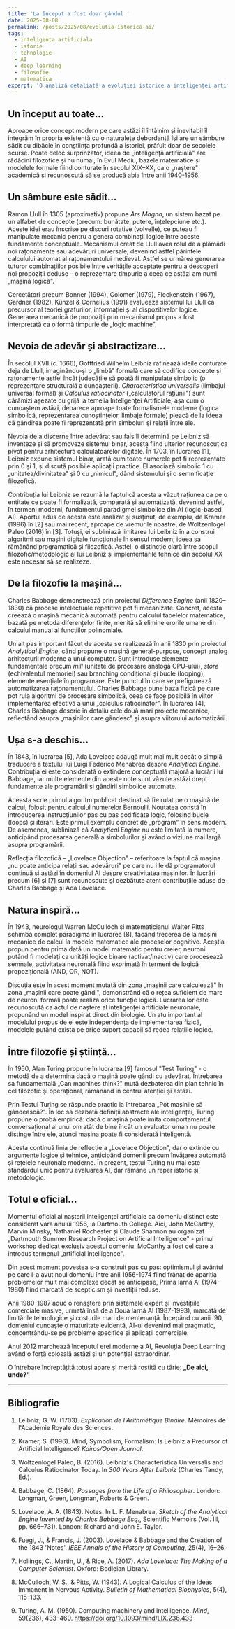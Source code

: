 ```yaml
---
title: 'La început a fost doar gândul '
date: 2025-08-08
permalink: /posts/2025/08/evolutia-istorica-ai/
tags:
  - inteligenta artificiala
  - istorie
  - tehnologie
  - AI
  - deep learning
  - filosofie
  - matematica
excerpt: 'O analiză detaliată a evoluției istorice a inteligenței artificiale, de la primele concepte filozofice din Evul Mediu până la revoluția Deep Learning din 2012. Explorăm contribuțiile lui Ramon Llull, Leibniz, Babbage, Ada Lovelace, Turing și momentele cheie care au definit acest domeniu.'
---
```



## Un început au toate...

Aproape orice concept modern pe care astăzi îl întâlnim și inevitabil îl integrăm în propria existență cu o naturalețe debordantă își are un sâmbure sădit cu dibăcie în conștiința profundă a istoriei, prăfuit doar de secolele scurse. Poate deloc surprinzător, ideea de „inteligență artificială" are rădăcini filozofice și nu numai, în Evul Mediu, bazele matematice și modelele formale fiind conturate în secolul XIX–XX, ca o „naștere" academică și recunoscută să se producă abia între anii 1940-1956.

## Un sâmbure este sădit...

Ramon Llull în 1305 (aproximativ) propune *Ars Magna*, un sistem bazat pe un alfabet de concepte (precum: bunătate, putere, înțelepciune etc.). Aceste idei erau înscrise pe discuri rotative (volvelle), ce puteau fi manipulate mecanic pentru a genera combinații logice între aceste fundamente conceptuale. Mecanismul creat de Llull avea rolul de a plămădi noi rațonamente sau adevăruri universale, devenind astfel părintele calculului automat al rațonamentului medieval. Astfel se urmărea generarea tuturor combinațiilor posibile între veritățile acceptate pentru a descoperi noi propoziții deduse – o reprezentare timpurie a ceea ce astăzi am numi „mașină logică". 

Cercetători precum Bonner (1994), Colomer (1979), Fleckenstein (1967), Gardner (1982), Künzel & Cornelius (1991) evaluează sistemul lui Llull ca precursor al teoriei grafurilor, informației și al dispozitivelor logice. Generarea mecanică de propoziții prin mecanismul propus a fost interpretată ca o formă timpurie de „logic machine".

## Nevoia de adevăr și abstractizare...

În secolul XVII (c. 1666), Gottfried Wilhelm Leibniz rafinează ideile conturate deja de Llull, imaginându-și o „limbă" formală care să codifice concepte și rațonamente astfel încât judecățile să poată fi manipulate simbolic (o reprezentare structurală a cunoașterii). *Characteristica universalis* (limbajul universal formal) și *Calculus ratiocinator* („calculatorul rațiunii") sunt cărămizi așezate cu grijă la temelia Inteligenței Artificiale, așa cum o cunoaștem astăzi, deoarece aproape toate formalismele moderne (logica simbolică, reprezentarea cunoștințelor, limbaje formale) pleacă de la ideea că gândirea poate fi reprezentată prin simboluri și relații între ele. 

Nevoia de a discerne între adevărat sau fals îl determină pe Leibniz să inventeze și să promoveze sistemul binar, acesta fiind ulterior recunoscut ca pivot pentru arhitectura calculatoarelor digitale. În 1703, în lucrarea [1], Leibniz expune sistemul binar, arată cum toate numerele pot fi reprezentate prin 0 și 1, și discută posibile aplicații practice. El asociază simbolic 1 cu „unitatea/divinitatea" și 0 cu „nimicul", dând sistemului și o semnificație filozofică. 

Contribuția lui Leibniz se rezumă la faptul că acesta a văzut rațiunea ca pe o entitate ce poate fi formalizată, comparată și automatizată, devenind astfel, în termeni moderni, fundamentul paradigmei simbolice din AI (logic-based AI). Aportul adus de acesta este analizat și susținut, de exemplu, de Kramer (1996) în [2] sau mai recent, aproape de vremurile noastre, de Woltzenlogel Paleo (2016) în [3]. Totuși, ei subliniază limitarea lui Leibniz în a construi algoritmi sau mașini digitale funcționale în sensul modern; ideea sa rămânând programatică și filozofică. Astfel, o distincție clară între scopul filozofic/metodologic al lui Leibniz și implementările tehnice din secolul XX este necesar să se realizeze.

## De la filozofie la mașină...

Charles Babbage demonstrează prin proiectul *Difference Engine* (anii 1820–1830) că procese intelectuale repetitive pot fi mecanizate. Concret, acesta creează o mașină mecanică automată pentru calculul tabelelor matematice, bazată pe metoda diferențelor finite, menită să elimine erorile umane din calculul manual al funcțiilor polinomiale. 

Un alt pas important făcut de acesta se realizează în anii 1830 prin proiectul *Analytical Engine*, când propune o mașină general-purpose, concept analog arhitecturii moderne a unui computer. Sunt introduse elemente fundamentale precum *mill* (unitate de procesare analogă CPU-ului), *store* (echivalentul memoriei) sau branching condițional și bucle (looping), elemente esențiale în programare. Este punctul în care se prefigurează automatizarea rațonamentului. Charles Babbage pune baza fizică pe care pot rula algoritmi de procesare simbolică, ceea ce face posibilă în viitor implementarea efectivă a unui „calculus ratiocinator". În lucrarea [4], Charles Babbage descrie în detaliu cele două mari proiecte mecanice, reflectând asupra „mașinilor care gândesc" și asupra viitorului automatizării.

## Ușa s-a deschis...

În 1843, în lucrarea [5], Ada Lovelace adaugă mult mai mult decât o simplă traducere a textului lui Luigi Federico Menabrea despre *Analytical Engine*. Contribuția ei este considerată o extindere conceptuală majoră a lucrării lui Babbage, iar multe elemente din aceste note sunt văzute astăzi drept fundamente ale programării și gândirii simbolice automate. 

Aceasta scrie primul algoritm publicat destinat să fie rulat pe o mașină de calcul, folosit pentru calculul numerelor Bernoulli. Noutatea constă în introducerea instrucțiunilor pas cu pas codificate logic, folosind bucle (loops) și iterări. Este primul exemplu concret de „program" în sens modern. De asemenea, subliniază că *Analytical Engine* nu este limitată la numere, anticipând procesarea generală a simbolurilor și având o viziune mai largă asupra programării. 

Reflecția filozofică – „Lovelace Objection" – referitoare la faptul că mașina „nu poate anticipa relații sau adevăruri" pe care nu i le dă programatorul continuă și astăzi în domeniul AI despre creativitatea mașinilor. În lucrări precum [6] și [7] sunt recunoscute și dezbătute atent contribuțiile aduse de Charles Babbage și Ada Lovelace.

## Natura inspiră...

În 1943, neurologul Warren McCulloch și matematicianul Walter Pitts schimbă complet paradigma în lucrarea [8], făcând trecerea de la mașini mecanice de calcul la modele matematice ale proceselor cognitive. Aceștia propun pentru prima dată un model matematic pentru creier, neuronii putând fi modelați ca unități logice binare (activat/inactiv) care procesează semnale, activitatea neuronală fiind exprimată în termeni de logică propozițională (AND, OR, NOT). 

Discuția este în acest moment mutată din zona „mașinii care calculează" în zona „mașinii care poate gândi", demonstrând că o rețea suficient de mare de neuroni formali poate realiza orice funcție logică. Lucrarea lor este recunoscută ca actul de naștere al inteligenței artificiale neuronale, propunând un model inspirat direct din biologie. Un atu important al modelului propus de ei este independența de implementarea fizică, modelele putând exista pe orice suport capabil să redea relațiile logice.

## Între filozofie și știință...

În 1950, Alan Turing propune în lucrarea [9] famosul "Test Turing" - o metodă de a determina dacă o mașină poate gândi cu adevărat. Întrebarea sa fundamentală „Can machines think?" mută dezbaterea din plan tehnic în cel filozofic și operațional, rămânând în centrul atenției și astăzi. 

Prin Testul Turing se răspunde practic la întrebarea „Pot mașinile să gândească?". În loc să dezbată definiții abstracte ale inteligenței, Turing propune o probă empirică: dacă o mașină poate imita comportamentul conversațional al unui om atât de bine încât un evaluator uman nu poate distinge între ele, atunci mașina poate fi considerată inteligentă. 

Acesta continuă linia de reflecție a „Lovelace Objection", dar o extinde cu argumente logice și tehnice, anticipând domenii precum învățarea automată și rețelele neuronale moderne. În prezent, testul Turing nu mai este standardul unic pentru evaluarea AI, dar rămâne un reper istoric și metodologic.

## Totul e oficial...

Momentul oficial al nașterii inteligenței artificiale ca domeniu distinct este considerat vara anului 1956, la Dartmouth College. Aici, John McCarthy, Marvin Minsky, Nathaniel Rochester și Claude Shannon au organizat „Dartmouth Summer Research Project on Artificial Intelligence" - primul workshop dedicat exclusiv acestui domeniu. McCarthy a fost cel care a introdus termenul „artificial intelligence".

Din acest moment povestea s-a construit pas cu pas: optimismul și avântul pe care l-a avut noul domeniu între anii 1956-1974 fiind frânat de apariția problemelor mult mai complexe decât se anticipase, Prima Iarnă AI (1974-1980) fiind marcată de scepticism și investiții reduse.

Anii 1980-1987 aduc o renaștere prin sistemele expert și investițiile comerciale masive, urmată însă de a Doua Iarnă AI (1987-1993), marcată de limitările tehnologice și costurile mari de mentenanță. Începând cu anii '90, domeniul cunoaște o maturitate evidentă, AI-ul devenind mai pragmatic, concentrându-se pe probleme specifice și aplicații comerciale.

Anul 2012 marchează începutul erei moderne a AI, Revoluția Deep Learning având o forță colosală astăzi și un potențial extraordinar.

O întrebare îndreptățită totuși apare și merită rostită cu tărie: **„De aici, unde?"**

---

## Bibliografie

1. Leibniz, G. W. (1703). *Explication de l'Arithmétique Binaire*. Mémoires de l'Académie Royale des Sciences.

2. Kramer, S. (1996). Mind, Symbolism, Formalism: Is Leibniz a Precursor of Artificial Intelligence? *Kairos/Open Journal*.

3. Woltzenlogel Paleo, B. (2016). Leibniz's Characteristica Universalis and Calculus Ratiocinator Today. In *300 Years After Leibniz* (Charles Tandy, Ed.).

4. Babbage, C. (1864). *Passages from the Life of a Philosopher*. London: Longman, Green, Longman, Roberts & Green.

5. Lovelace, A. A. (1843). Notes. In L. F. Menabrea, *Sketch of the Analytical Engine Invented by Charles Babbage Esq.*, Scientific Memoirs (Vol. III, pp. 666–731). London: Richard and John E. Taylor.

6. Fuegi, J., & Francis, J. (2003). Lovelace & Babbage and the Creation of the 1843 'Notes'. *IEEE Annals of the History of Computing*, 25(4), 16–26.

7. Hollings, C., Martin, U., & Rice, A. (2017). *Ada Lovelace: The Making of a Computer Scientist*. Oxford: Bodleian Library.

8. McCulloch, W. S., & Pitts, W. (1943). A Logical Calculus of the Ideas Immanent in Nervous Activity. *Bulletin of Mathematical Biophysics*, 5(4), 115–133.

9. Turing, A. M. (1950). Computing machinery and intelligence. *Mind*, 59(236), 433–460. https://doi.org/10.1093/mind/LIX.236.433
